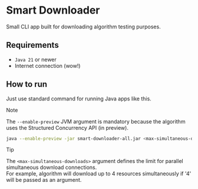 # Smart Downloader

Small CLI app built for downloading algorithm testing purposes.

## Requirements

- `Java 21` or newer
- Internet connection (wow!)

## How to run
Just use standard command for running Java apps like this.

> [!NOTE]
> The `--enable-preview` JVM argument is mandatory because the algorithm uses the Structured Concurrency API (in preview).

```bash
java --enable-preview -jar smart-downloader-all.jar <max-simultaneous-downloads>
```

> [!TIP]
> The `<max-simultaneous-downloads>` argument defines the limit for parallel simultaneous download connections.<br>
> For example, algorithm will download up to 4 resources simultaneously if '4' will be passed as an argument.
